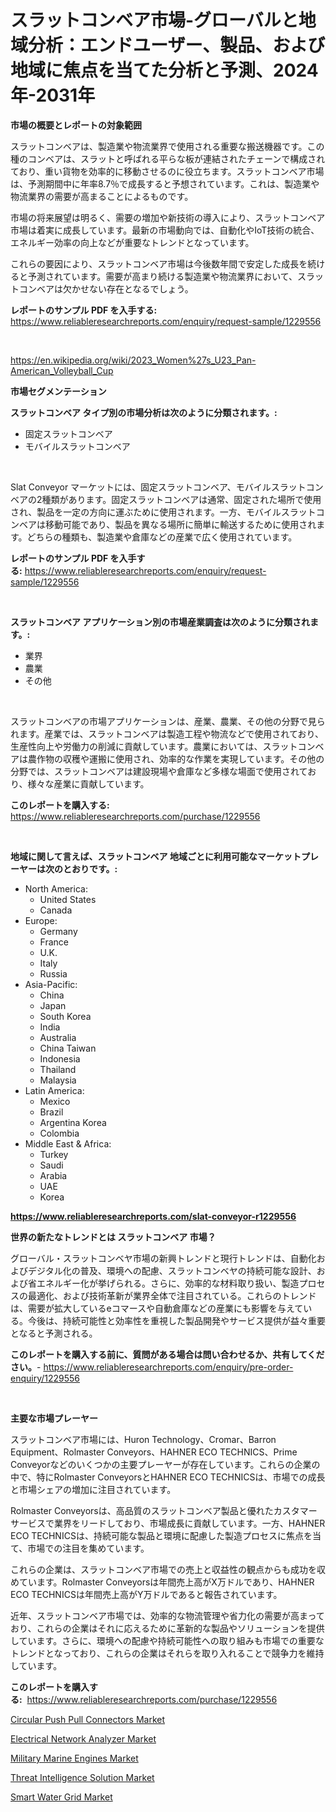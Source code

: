<p><h1>スラットコンベア市場-グローバルと地域分析：エンドユーザー、製品、および地域に焦点を当てた分析と予測、2024年-2031年</h1></p><p><strong>市場の概要とレポートの対象範囲</strong></p>
<p><p>スラットコンベアは、製造業や物流業界で使用される重要な搬送機器です。この種のコンベアは、スラットと呼ばれる平らな板が連結されたチェーンで構成されており、重い貨物を効率的に移動させるのに役立ちます。スラットコンベア市場は、予測期間中に年率8.7％で成長すると予想されています。これは、製造業や物流業界の需要が高まることによるものです。</p><p>市場の将来展望は明るく、需要の増加や新技術の導入により、スラットコンベア市場は着実に成長しています。最新の市場動向では、自動化やIoT技術の統合、エネルギー効率の向上などが重要なトレンドとなっています。</p><p>これらの要因により、スラットコンベア市場は今後数年間で安定した成長を続けると予測されています。需要が高まり続ける製造業や物流業界において、スラットコンベアは欠かせない存在となるでしょう。</p></p>
<p><strong>レポートのサンプル PDF を入手する:</strong> <a href="https://www.reliableresearchreports.com/enquiry/request-sample/1229556">https://www.reliableresearchreports.com/enquiry/request-sample/1229556</a></p>
<p>&nbsp;</p>
<p><a href="https://en.wikipedia.org/wiki/2023_Women%27s_U23_Pan-American_Volleyball_Cup">https://en.wikipedia.org/wiki/2023_Women%27s_U23_Pan-American_Volleyball_Cup</a></p>
<p><strong>市場セグメンテーション</strong></p>
<p><strong>スラットコンベア タイプ別の市場分析は次のように分類されます。:</strong></p>
<p><ul><li>固定スラットコンベア</li><li>モバイルスラットコンベア</li></ul></p>
<p>&nbsp;</p>
<p><p>Slat Conveyor マーケットには、固定スラットコンベア、モバイルスラットコンベアの2種類があります。固定スラットコンベアは通常、固定された場所で使用され、製品を一定の方向に運ぶために使用されます。一方、モバイルスラットコンベアは移動可能であり、製品を異なる場所に簡単に輸送するために使用されます。どちらの種類も、製造業や倉庫などの産業で広く使用されています。</p></p>
<p><strong>レポートのサンプル PDF を入手する:</strong>&nbsp;<a href="https://www.reliableresearchreports.com/enquiry/request-sample/1229556">https://www.reliableresearchreports.com/enquiry/request-sample/1229556</a></p>
<p>&nbsp;</p>
<p><strong> スラットコンベア アプリケーション別の市場産業調査は次のように分類されます。:</strong></p>
<p><ul><li>業界</li><li>農業</li><li>その他</li></ul></p>
<p>&nbsp;</p>
<p><p>スラットコンベアの市場アプリケーションは、産業、農業、その他の分野で見られます。産業では、スラットコンベアは製造工程や物流などで使用されており、生産性向上や労働力の削減に貢献しています。農業においては、スラットコンベアは農作物の収穫や運搬に使用され、効率的な作業を実現しています。その他の分野では、スラットコンベアは建設現場や倉庫など多様な場面で使用されており、様々な産業に貢献しています。</p></p>
<p><strong>このレポートを購入する:</strong>&nbsp; <a href="https://www.reliableresearchreports.com/purchase/1229556">https://www.reliableresearchreports.com/purchase/1229556</a></p>
<p>&nbsp;</p>
<p><strong>地域に関して言えば、スラットコンベア 地域ごとに利用可能なマーケットプレーヤーは次のとおりです。:</strong></p>
<p><ul>
    <li>
        North America:
        <ul>
            <li>United States</li>
            <li>Canada</li>
        </ul>
    </li>
    <li>
        Europe:
        <ul>
            <li>Germany</li>
            <li>France</li>
            <li>U.K.</li>
            <li>Italy</li>
            <li>Russia</li>
        </ul>
    </li>
    <li>
        Asia-Pacific:
        <ul>
            <li>China</li>
            <li>Japan</li>
            <li>South Korea</li>
            <li>India</li>
            <li>Australia</li>
            <li>China Taiwan</li>
            <li>Indonesia</li>
            <li>Thailand</li>
            <li>Malaysia</li>
        </ul>
    </li>
    <li>
        Latin America:
        <ul>
            <li>Mexico</li>
            <li>Brazil</li>
            <li>Argentina Korea</li>
            <li>Colombia</li>
        </ul>
    </li>
    <li>
        Middle East & Africa:
        <ul>
            <li>Turkey</li>
            <li>Saudi</li>
            <li>Arabia</li>
            <li>UAE</li>
            <li>Korea</li>
        </ul>
    </li>
    </ul></p>
<p><strong><a href="https://www.reliableresearchreports.com/slat-conveyor-r1229556">https://www.reliableresearchreports.com/slat-conveyor-r1229556</a></strong>&nbsp;</p>
<p><strong>世界の新たなトレンドとは スラットコンベア 市場？</strong></p>
<p><p>グローバル・スラットコンベヤ市場の新興トレンドと現行トレンドは、自動化およびデジタル化の普及、環境への配慮、スラットコンベヤの持続可能な設計、および省エネルギー化が挙げられる。さらに、効率的な材料取り扱い、製造プロセスの最適化、および技術革新が業界全体で注目されている。これらのトレンドは、需要が拡大しているeコマースや自動倉庫などの産業にも影響を与えている。今後は、持続可能性と効率性を重視した製品開発やサービス提供が益々重要となると予測される。</p></p>
<p><strong>このレポートを購入する前に、質問がある場合は問い合わせるか、共有してください。</strong>- <a href="https://www.reliableresearchreports.com/enquiry/pre-order-enquiry/1229556">https://www.reliableresearchreports.com/enquiry/pre-order-enquiry/1229556</a></p>
<p>&nbsp;</p>
<p><strong>主要な市場プレーヤー</strong></p>
<p><p>スラットコンベア市場には、Huron Technology、Cromar、Barron Equipment、Rolmaster Conveyors、HAHNER ECO TECHNICS、Prime Conveyorなどのいくつかの主要プレーヤーが存在しています。これらの企業の中で、特にRolmaster ConveyorsとHAHNER ECO TECHNICSは、市場での成長と市場シェアの増加に注目されています。</p><p>Rolmaster Conveyorsは、高品質のスラットコンベア製品と優れたカスタマーサービスで業界をリードしており、市場成長に貢献しています。一方、HAHNER ECO TECHNICSは、持続可能な製品と環境に配慮した製造プロセスに焦点を当て、市場での注目を集めています。</p><p>これらの企業は、スラットコンベア市場での売上と収益性の観点からも成功を収めています。Rolmaster Conveyorsは年間売上高がX万ドルであり、HAHNER ECO TECHNICSは年間売上高がY万ドルであると報告されています。</p><p>近年、スラットコンベア市場では、効率的な物流管理や省力化の需要が高まっており、これらの企業はそれに応えるために革新的な製品やソリューションを提供しています。さらに、環境への配慮や持続可能性への取り組みも市場での重要なトレンドとなっており、これらの企業はそれらを取り入れることで競争力を維持しています。</p></p>
<p><strong>このレポートを購入する:</strong>&nbsp;&nbsp;<a href="https://www.reliableresearchreports.com/purchase/1229556">https://www.reliableresearchreports.com/purchase/1229556</a></p>
<p><p><a href="https://medium.com/@penurundingin_24290/future-trends-in-global-circular-push-pull-connectors-market-market-insights-and-analysis-from-ec5e389b0bc1">Circular Push Pull Connectors Market</a></p><p><a href="https://medium.com/@penurundingin_24290/global-electrical-network-analyzer-market-size-share-analysis-by-product-type-by-application-ef9f5dbb3075">Electrical Network Analyzer Market</a></p><p><a href="https://issuu.com/reportprime-2/docs/military-marine-engines-market-size-2030.pptx">Military Marine Engines Market</a></p><p><a href="https://github.com/hzxpgedq27/Market-Research-Report-List-1/blob/main/threat-intelligence-solution-market.md">Threat Intelligence Solution Market</a></p><p><a href="https://github.com/waylose1223/Market-Research-Report-List-1/blob/main/smart-water-grid-market.md">Smart Water Grid Market</a></p></p>